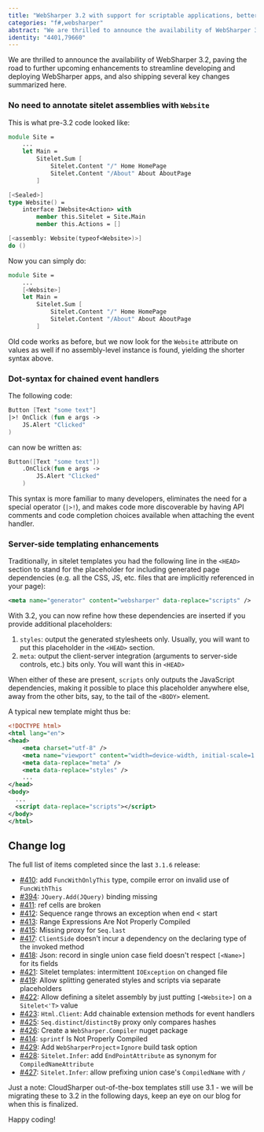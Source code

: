```yaml
---
title: "WebSharper 3.2 with support for scriptable applications, better resource management, and additional streamlined syntax"
categories: "f#,websharper"
abstract: "We are thrilled to announce the availability of WebSharper 3.2, paving the road to further upcoming enhancements to streamline developing and deploying WebSharper apps, and also shipping several key changes summarized here."
identity: "4401,79660"
---
```

We are thrilled to announce the availability of WebSharper 3.2, paving the road to further upcoming enhancements to streamline developing and deploying WebSharper apps, and also shipping several key changes summarized here.

### No need to annotate sitelet assemblies with `Website`

This is what pre-3.2 code looked like:

```fsharp
module Site =
    ...
    let Main =
        Sitelet.Sum [
            Sitelet.Content "/" Home HomePage
            Sitelet.Content "/About" About AboutPage
        ]

[<Sealed>]
type Website() =
    interface IWebsite<Action> with
        member this.Sitelet = Site.Main
        member this.Actions = []

[<assembly: Website(typeof<Website>)>]
do ()
```

Now you can simply do:

```fsharp
module Site =
    ...
    [<Website>]
    let Main =
        Sitelet.Sum [
            Sitelet.Content "/" Home HomePage
            Sitelet.Content "/About" About AboutPage
        ]
```

Old code works as before, but we now look for the `Website` attribute on values as well if no assembly-level instance is found, yielding the shorter syntax above.

### Dot-syntax for chained event handlers

The following code:

```fsharp
Button [Text "some text"]
|>! OnClick (fun e args ->
    JS.Alert "Clicked"
)
```

can now be written as:

```fsharp
Button([Text "some text"])
    .OnClick(fun e args ->
        JS.Alert "Clicked"
    )
```
This syntax is more familiar to many developers, eliminates the need for a special operator (`|>!`), and makes code more discoverable by having API comments and code completion choices available when attaching the event handler.

### Server-side templating enhancements

Traditionally, in sitelet templates you had the following line in the `<HEAD>` section to stand for the placeholder for including generated page dependencies (e.g. all the CSS, JS, etc. files that are implicitly referenced in your page):

```xml
<meta name="generator" content="websharper" data-replace="scripts" />
```

With 3.2, you can now refine how these dependencies are inserted if you provide additional placeholders:

1. `styles`: output the generated stylesheets only.  Usually, you will want to put this placeholder in the `<HEAD>` section.
2. `meta`: output the client-server integration (arguments to server-side controls, etc.) bits only.  You will want this in `<HEAD>`

When either of these are present, `scripts` only outputs the JavaScript dependencies, making it possible to place this placeholder anywhere else, away from the other bits, say, to the tail of the `<BODY>` element.

A typical new template might thus be:

```xml
<!DOCTYPE html>
<html lang="en">
<head>
    <meta charset="utf-8" />
    <meta name="viewport" content="width=device-width, initial-scale=1.0" />
    <meta data-replace="meta" />
    <meta data-replace="styles" />
    ...
</head>
<body>
  ...
  <script data-replace="scripts"></script>
</body>
</html>
```

## Change log

The full list of items completed since the last `3.1.6` release:

 * [#410](https://github.com/intellifactory/websharper/issues/410): add `FuncWithOnlyThis` type, compile error on invalid use of `FuncWithThis`
 * [#394](https://github.com/intellifactory/websharper/issues/394): `JQuery.Add(JQuery)` binding missing
 * [#411](https://github.com/intellifactory/websharper/issues/411): ref cells are broken
 * [#412](https://github.com/intellifactory/websharper/issues/412): Sequence range throws an exception when end < start
 * [#413](https://github.com/intellifactory/websharper/issues/413): Range Expressions Are Not Properly Compiled
 * [#415](https://github.com/intellifactory/websharper/issues/415): Missing proxy for `Seq.last`
 * [#417](https://github.com/intellifactory/websharper/issues/417): `ClientSide` doesn't incur a dependency on the declaring type of the invoked method
 * [#418](https://github.com/intellifactory/websharper/issues/418): Json: record in single union case field doesn't respect `[<Name>]` for its fields
 * [#421](https://github.com/intellifactory/websharper/issues/421): Sitelet templates: intermittent `IOException` on changed file
 * [#419](https://github.com/intellifactory/websharper/issues/419): Allow splitting generated styles and scripts via separate placeholders
 * [#422](https://github.com/intellifactory/websharper/issues/422): Allow defining a sitelet assembly by just putting `[<Website>]` on a `Sitelet<'T>` value
 * [#423](https://github.com/intellifactory/websharper/issues/423): `Html.Client`: Add chainable extension methods for event handlers
 * [#425](https://github.com/intellifactory/websharper/issues/425): `Seq.distinct`/`distinctBy` proxy only compares hashes
 * [#426](https://github.com/intellifactory/websharper/issues/426): Create a `WebSharper.Compiler` nuget package 
 * [#414](https://github.com/intellifactory/websharper/issues/414): `sprintf` Is Not Properly Compiled
 * [#429](https://github.com/intellifactory/websharper/issues/429): Add `WebSharperProject`=`Ignore` build task option
 * [#428](https://github.com/intellifactory/websharper/issues/428): `Sitelet.Infer`: add `EndPointAttribute` as synonym for `CompiledNameAttribute`
 * [#427](https://github.com/intellifactory/websharper/issues/427): `Sitelet.Infer`: allow prefixing union case's `CompiledName` with `/`

Just a note: CloudSharper out-of-the-box templates still use 3.1 - we will be migrating these to 3.2 in the following days, keep an eye on our blog for when this is finalized.

Happy coding!